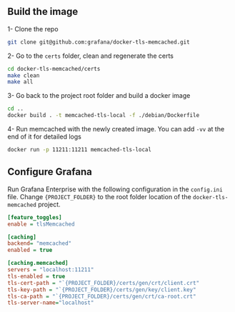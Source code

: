 ## Build the image

1- Clone the repo

``` bash
git clone git@github.com:grafana/docker-tls-memcached.git
```

2- Go to the `certs` folder, clean and regenerate the certs

``` bash
cd docker-tls-memcached/certs
make clean 
make all
```

3- Go back to the project root folder and build a docker image

``` bash
cd ..
docker build . -t memcached-tls-local -f ./debian/Dockerfile
```

4- Run memcached with the newly created image. You can add `-vv` at the end of it for detailed logs

``` bash
docker run -p 11211:11211 memcached-tls-local 
```

## Configure Grafana

Run Grafana Enterprise with the following configuration in the `config.ini` file. Change `{PROJECT_FOLDER}` to the root folder location of the `docker-tls-memcached` project.

```ini
[feature_toggles]
enable = tlsMemcached

[caching]
backend= "memcached"
enabled = true

[caching.memcached]
servers = "localhost:11211"
tls-enabled = true
tls-cert-path = "`{PROJECT_FOLDER}/certs/gen/crt/client.crt"
tls-key-path = "`{PROJECT_FOLDER}/certs/gen/key/client.key"
tls-ca-path = "`{PROJECT_FOLDER}/certs/gen/crt/ca-root.crt"
tls-server-name="localhost"
```